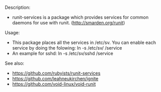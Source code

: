Description:
  
 * runit-services is a package which provides services for common daemons for use with runit. (http://smarden.org/runit)
 
Usage:

 * This package places all the services in /etc/sv.  You can enable each service by doing the folowing:
    ln -s /etc/sv/<service> /service
 * An example for sshd:
    ln -s /etc/sv/sshd /service

See also:

* https://github.com/rubyists/runit-services
* https://github.com/leahneukirchen/ignite
* https://github.com/void-linux/void-runit
